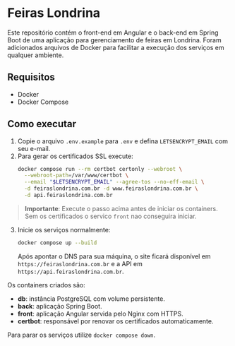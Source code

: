 # Feiras Londrina

Este repositório contém o front-end em Angular e o back-end em Spring Boot de uma aplicação para gerenciamento de feiras em Londrina. Foram adicionados arquivos de Docker para facilitar a execução dos serviços em qualquer ambiente.

## Requisitos
- Docker
- Docker Compose

## Como executar
1. Copie o arquivo `.env.example` para `.env` e defina `LETSENCRYPT_EMAIL` com seu e-mail.
2. Para gerar os certificados SSL execute:
   ```bash
   docker compose run --rm certbot certonly --webroot \
     --webroot-path=/var/www/certbot \
     --email "$LETSENCRYPT_EMAIL" --agree-tos --no-eff-email \
     -d feiraslondrina.com.br -d www.feiraslondrina.com.br \
     -d api.feiraslondrina.com.br
   ```
> **Importante**: Execute o passo acima antes de iniciar os containers. Sem os certificados o servico `front` nao conseguira iniciar.
3. Inicie os serviços normalmente:
   ```bash
   docker compose up --build
   ```
   Após apontar o DNS para sua máquina, o site ficará disponível em `https://feiraslondrina.com.br` e a API em `https://api.feiraslondrina.com.br`.

Os containers criados são:
- **db**: instância PostgreSQL com volume persistente.
- **back**: aplicação Spring Boot.
- **front**: aplicação Angular servida pelo Nginx com HTTPS.
- **certbot**: responsável por renovar os certificados automaticamente.

Para parar os serviços utilize `docker compose down`.
